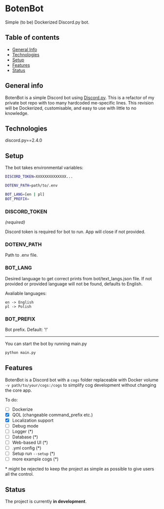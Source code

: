 # BotenBot

Simple (to be) Dockerized Discord.py bot.

## Table of contents

- [General Info](#general-info)
- [Technologies](#technologies)
- [Setup](#setup)
- [Features](#features)
- [Status](#status)

## General info

BotenBot is a simple Discord bot using [Discord.py](https://github.com/Rapptz/discord.py). This is a refactor of my private bot repo with too many hardcoded me-specific lines. This revision will be Dockerized, customisable, and easy to use with little to no knowledge.

## Technologies

discord.py==2.4.0

## Setup

The bot takes environmental variables:

```bash
DISCORD_TOKEN=XXXXXXXXXXXXXX...

DOTENV_PATH=path/to/.env

BOT_LANG=[en | pl]
BOT_PREFIX=
```
### DISCORD_TOKEN
*(required)*

Discord token is required for bot to run. App will close if not provided.

### DOTENV_PATH

Path to .env file.

### BOT_LANG

Desired language to get correct prints from bot/text_langs.json file. If not provided or provided language will not be found, defaults to English.

Avaliable languages:
```
en -> English
pl -> Polish
```

### BOT_PREFIX

Bot prefix. Default: '!'

---

You can start the bot by running main.py
```bash
python main.py
```

## Features

BotenBot is a Discord bot with a `cogs` folder replaceable with Docker volume `-v path/to/your/cogs:/cogs` to simplify cog development without changing the core app.

To do:

- [ ] Dockerize
- [x] QOL (changeable command_prefix etc.)
- [x] Localization support
- [ ] Debug mode
- [ ] Logger (\*)
- [ ] Database (\*)
- [ ] Web-based UI (\*)
- [ ] .yml config (\*)
- [ ] Setup run `--setup` (\*)
- [ ] more example cogs (\*)

\* might be rejected to keep the project as simple as possible to give users all the control.

## Status

The project is currently **in development**.

